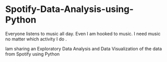 # Spotify-Data-Analysis-using-Python

Everyone listens to music all day. Even I am hooked to music. I need music no matter which activity I do .

Iam sharing an Exploratory Data Analysis and Data Visualization of the data from Spotify using Python
